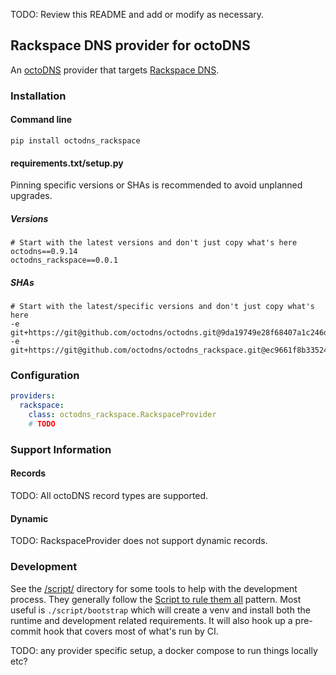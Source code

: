TODO: Review this README and add or modify as necessary.

## Rackspace DNS provider for octoDNS

An [octoDNS](https://github.com/octodns/octodns/) provider that targets [Rackspace DNS](https://www.rackspace.com/library/what-is-dns).

### Installation

#### Command line

```
pip install octodns_rackspace
```

#### requirements.txt/setup.py

Pinning specific versions or SHAs is recommended to avoid unplanned upgrades.

##### Versions

```
# Start with the latest versions and don't just copy what's here
octodns==0.9.14
octodns_rackspace==0.0.1
```

##### SHAs

```
# Start with the latest/specific versions and don't just copy what's here
-e git+https://git@github.com/octodns/octodns.git@9da19749e28f68407a1c246dfdf65663cdc1c422#egg=octodns
-e git+https://git@github.com/octodns/octodns_rackspace.git@ec9661f8b335241ae4746eea467a8509205e6a30#egg=octodns_rackspace
```

### Configuration

```yaml
providers:
  rackspace:
    class: octodns_rackspace.RackspaceProvider
    # TODO
```

### Support Information

#### Records

TODO: All octoDNS record types are supported.

#### Dynamic

TODO: RackspaceProvider does not support dynamic records.

### Development

See the [/script/](/script/) directory for some tools to help with the development process. They generally follow the [Script to rule them all](https://github.com/github/scripts-to-rule-them-all) pattern. Most useful is `./script/bootstrap` which will create a venv and install both the runtime and development related requirements. It will also hook up a pre-commit hook that covers most of what's run by CI.

TODO: any provider specific setup, a docker compose to run things locally etc?
